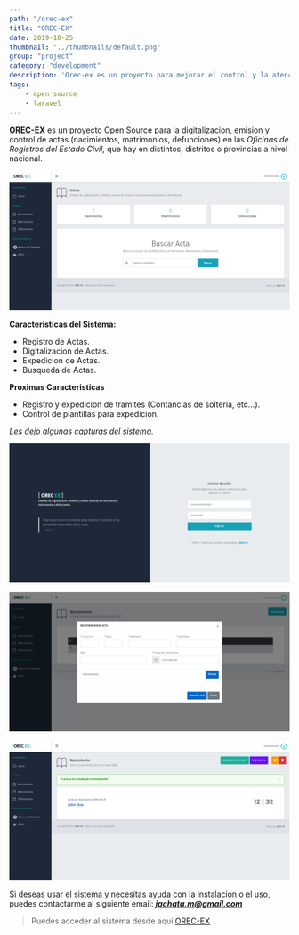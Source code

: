```yaml
---
path: "/orec-ex"
title: "OREC-EX"
date: 2019-10-25
thumbnail: "../thumbnails/default.png"
group: "project"
category: "development"
description: 'Orec-ex es un proyecto para mejorar el control y la atencion en Oficinas de Registros del Estado Civil que hay a nivel nacional.'
tags:
    - open source
    - laravel
---
```


**<a href="https://github.com/dcyar/orec-ex" target="_blank">OREC-EX</a>** es un proyecto Open Source para la digitalizacion, emision y control de actas (nacimientos, matrimonios, defunciones) en las *Oficinas de Registros del Estado Civil*, que hay en distintos, distritos o provincias a nivel nacional.



![OREC-EX Dashboard](./dashboard.png)

**Caracteristicas del Sistema:**
- Registro de Actas.
- Digitalizacion de Actas.
- Expedicion de Actas.
- Busqueda de Actas.

**Proximas Caracteristicas**
- Registro y expedicion de tramites (Contancias de solteria, etc...).
- Control de plantillas para expedicion.

*Les dejo algunas capturas del sistema.*

![OREC-EX Login](./login.png)


![OREC-EX CRUD](./new-act.png)


![OREC-EX Details](./act.png)

Si deseas usar el sistema y necesitas ayuda con la instalacion o el uso, puedes contactarme al siguiente email: ***jachata.m@gmail.com***

> Puedes acceder al sistema desde aqui <a href="https://github.com/dcyar/orec-ex" target="_blank">OREC-EX</a>